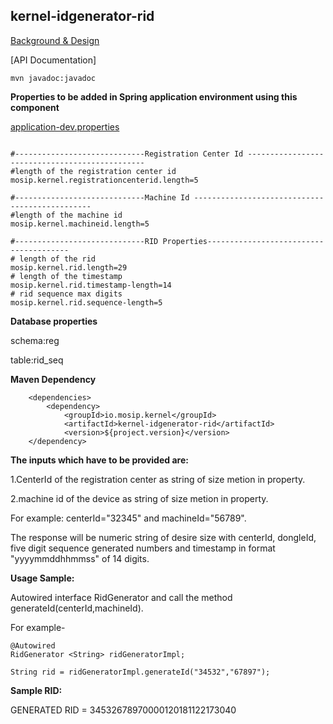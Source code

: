 ## kernel-idgenerator-rid

[Background & Design](../../docs/design/kernel/Kernel-idgenerator-rid.md)

 [API Documentation]
 
 ```
 mvn javadoc:javadoc

 ```
 
 **Properties to be added in Spring application environment using this component**

[application-dev.properties](../../config/application-dev.properties)


```

#-----------------------------Registration Center Id -----------------------------------------------
#length of the registration center id
mosip.kernel.registrationcenterid.length=5

#-----------------------------Machine Id -----------------------------------------------
#length of the machine id
mosip.kernel.machineid.length=5

#-----------------------------RID Properties---------------------------------------
# length of the rid
mosip.kernel.rid.length=29
# length of the timestamp
mosip.kernel.rid.timestamp-length=14
# rid sequence max digits
mosip.kernel.rid.sequence-length=5

```


 
**Database properties**
 
schema:reg

table:rid_seq
 
**Maven Dependency**

```
	<dependencies>
		<dependency>
			<groupId>io.mosip.kernel</groupId>
			<artifactId>kernel-idgenerator-rid</artifactId>
			<version>${project.version}</version>
	</dependency>

```
   
  
**The inputs which have to be provided are:**

1.CenterId of the registration center as string of size  metion in property.

2.machine id of the device as string of size  metion in property.

For example: centerId="32345" and machineId="56789".

 
The response will be numeric string of desire size with centerId, dongleId, five digit sequence generated numbers and timestamp in format "yyyymmddhhmmss" of 14 digits.

**Usage Sample:**

Autowired interface RidGenerator and call the method generateId(centerId,machineId).

For example-

```
@Autowired
RidGenerator <String> ridGeneratorImpl;

String rid = ridGeneratorImpl.generateId("34532","67897");

```

**Sample RID:**

GENERATED RID = 34532678970000120181122173040
 




